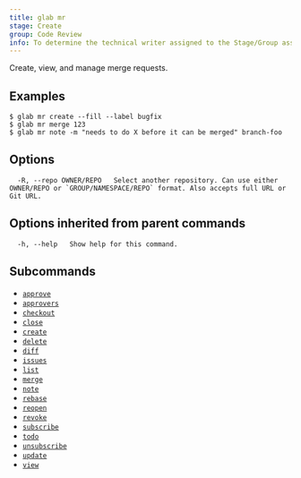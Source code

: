 ```yaml
---
title: glab mr
stage: Create
group: Code Review
info: To determine the technical writer assigned to the Stage/Group associated with this page, see https://about.gitlab.com/handbook/product/ux/technical-writing/#assignments
---
```


<!--
This documentation is auto generated by a script.
Please do not edit this file directly. Run `make gen-docs` instead.
-->

Create, view, and manage merge requests.

## Examples

```console
$ glab mr create --fill --label bugfix
$ glab mr merge 123
$ glab mr note -m "needs to do X before it can be merged" branch-foo

```

## Options

```plaintext
  -R, --repo OWNER/REPO   Select another repository. Can use either OWNER/REPO or `GROUP/NAMESPACE/REPO` format. Also accepts full URL or Git URL.
```

## Options inherited from parent commands

```plaintext
  -h, --help   Show help for this command.
```

## Subcommands

- [`approve`](approve.md)
- [`approvers`](approvers.md)
- [`checkout`](checkout.md)
- [`close`](close.md)
- [`create`](create.md)
- [`delete`](delete.md)
- [`diff`](diff.md)
- [`issues`](issues.md)
- [`list`](list.md)
- [`merge`](merge.md)
- [`note`](note.md)
- [`rebase`](rebase.md)
- [`reopen`](reopen.md)
- [`revoke`](revoke.md)
- [`subscribe`](subscribe.md)
- [`todo`](todo.md)
- [`unsubscribe`](unsubscribe.md)
- [`update`](update.md)
- [`view`](view.md)
